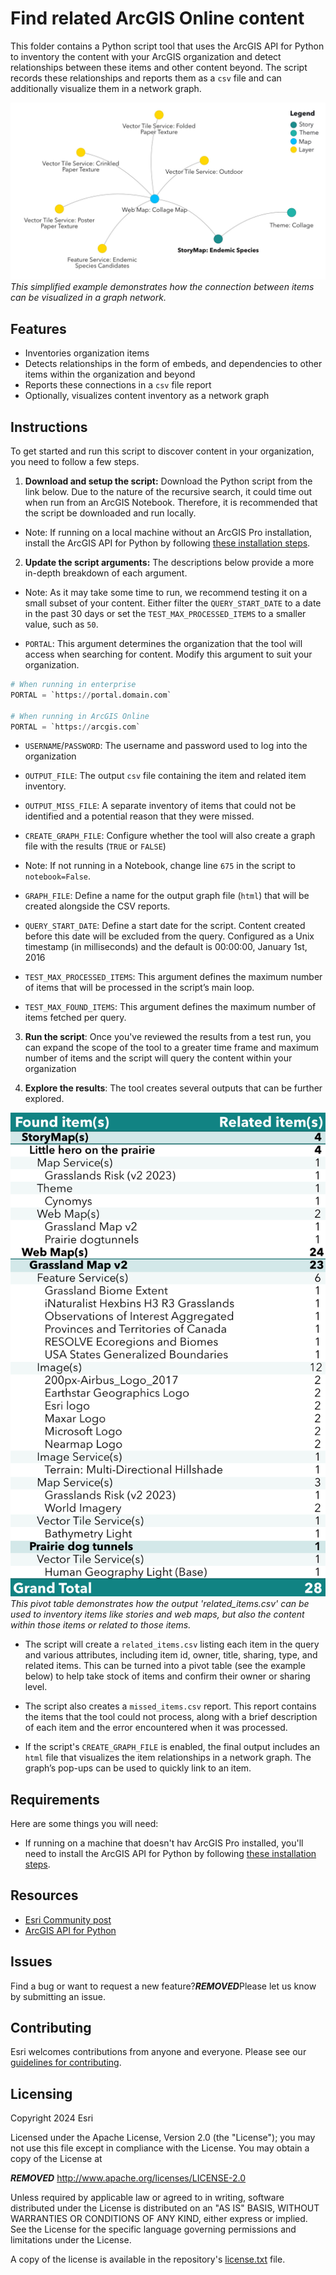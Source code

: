 # Find related ArcGIS Online content

This folder contains a Python script tool that uses the ArcGIS API for Python to inventory the content with your ArcGIS organization and detect relationships between these items and other content beyond. The script records these relationships and reports them as a `csv` file and can additionally visualize them in a network graph.

![This simplified example demonstrates how the connection between items can be visualized in a graph network.](/find-related-items-script/assets/Sample_Graph.jpg)*This simplified example demonstrates how the connection between items can be visualized in a graph network.*

## Features

- Inventories organization items
- Detects relationships in the form of embeds, and dependencies to other items within the organization and beyond
- Reports these connections in a `csv` file report
- Optionally, visualizes content inventory as a network graph

## Instructions

To get started and run this script to discover content in your organization, you need to follow a few steps.

1. **Download and setup the script:** Download the Python script from the link below. Due to the nature of the recursive search, it could time out when run from an ArcGIS Notebook. Therefore, it is recommended that the script be downloaded and run locally.

- Note: If running on a local machine without an ArcGIS Pro installation, install the ArcGIS API for Python by following [these installation steps](https://developers.arcgis.com/python/latest/guide/install-and-set-up/intro/).

2. **Update the script arguments:** The descriptions below provide a more in-depth breakdown of each argument.
- Note: As it may take some time to run, we recommend testing it on a small subset of your content. Either filter the `QUERY_START_DATE` to a date in the past 30 days or set the `TEST_MAX_PROCESSED_ITEMS` to a smaller value, such as `50`.

- `PORTAL`: This argument determines the organization that the tool will access when searching for content. Modify this argument to suit your organization.
```python
# When running in enterprise
PORTAL = `https://portal.domain.com`

# When running in ArcGIS Online
PORTAL = `https://arcgis.com`
```

- `USERNAME`/`PASSWORD`: The username and password used to log into the organization

- `OUTPUT_FILE`: The output `csv` file containing the item and related item inventory.

- `OUTPUT_MISS_FILE`: A separate inventory of items that could not be identified and a potential reason that they were missed.

- `CREATE_GRAPH_FILE`: Configure whether the tool will also create a graph file with the results (`TRUE` or `FALSE`)
- Note: If not running in a Notebook, change line `675` in the script to `notebook=False`.

- `GRAPH_FILE`: Define a name for the output graph file (`html`) that will be created alongside the CSV reports.

- `QUERY_START_DATE`: Define a start date for the script. Content created before this date will be excluded from the query. Configured as a Unix timestamp (in milliseconds) and the default is 00:00:00, January 1st, 2016

- `TEST_MAX_PROCESSED_ITEMS`: This argument defines the maximum number of items that will be processed in the script’s main loop.

- `TEST_MAX_FOUND_ITEMS`: This argument defines the maximum number of items fetched per query.

3. **Run the script**: Once you've reviewed the results from a test run, you can expand the scope of the tool to a greater time frame and maximum number of items and the script will query the content within your organization

4. **Explore the results**: The tool creates several outputs that can be further explored.

![This simplified example demonstrates how the connection between items can be visualized in a graph network.](/find-related-items-script/assets/Sample_CSV.jpg)*This pivot table demonstrates how the output 'related_items.csv' can be used to inventory items like stories and web maps, but also the content within those items or related to those items.*

- The script will create a `related_items.csv` listing each item in the query and various attributes, including item id, owner, title, sharing, type, and related items. This can be turned into a pivot table (see the example below) to help take stock of items and confirm their owner or sharing level.

- The script also creates a `missed_items.csv` report. This report contains the items that the tool could not process, along with a brief description of each item and the error encountered when it was processed.

- If the script's `CREATE_GRAPH_FILE` is enabled, the final output includes an `html` file that visualizes the item relationships in a network graph. The graph’s pop-ups can be used to quickly link to an item.

## Requirements

Here are some things you will need:
- If running on a machine that doesn't hav ArcGIS Pro installed, you'll need to install the ArcGIS API for Python by following [these installation steps](https://developers.arcgis.com/python/latest/guide/install-and-set-up/intro/).

## Resources

- [Esri Community post](https://community.esri.com/t5/arcgis-storymaps-blog/uncovering-related-content-in-your-stories-and/ba-p/1558871)
- [ArcGIS API for Python](https://developers.arcgis.com/python/latest/)

## Issues

Find a bug or want to request a new feature?***REMOVED***Please let us know by submitting an issue.

## Contributing

Esri welcomes contributions from anyone and everyone. Please see our [guidelines for contributing](https://github.com/esri/contributing).

## Licensing

Copyright 2024 Esri

Licensed under the Apache License, Version 2.0 (the "License");
you may not use this file except in compliance with the License.
You may obtain a copy of the License at

***REMOVED*** http://www.apache.org/licenses/LICENSE-2.0

Unless required by applicable law or agreed to in writing, software
distributed under the License is distributed on an "AS IS" BASIS,
WITHOUT WARRANTIES OR CONDITIONS OF ANY KIND, either express or implied.
See the License for the specific language governing permissions and
limitations under the License.

A copy of the license is available in the repository's [license.txt](/LICENSE) file.
